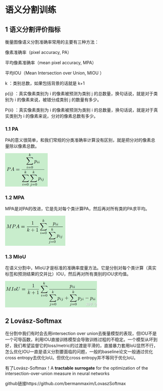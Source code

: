 # 语义分割训练

## 1 语义分割评价指标

衡量图像语义分割准确率常用的主要有三种方法：

像素准确率（pixel accuracy, PA）

平均像素准确率（mean pixel accuracy, MPA）

平均IOU（Mean Intersection over Union, MIOU ） 

k ：类别总数，如果包括背景的话就是 k+1 

p{ij} ：真实像素类别为 i 的像素被预测为类别 j 的总数量，换句话说，就是对于类别为 i 的像素来说，被错分成类别 j 的数量有多少。

P{ii} ：真实像素类别为 i 的像素被预测为类别 i 的总数量，换句话说，就是对于真实类别为 i 的像素来说，分对的像素总数有多少。

### 1.1 PA

​	PA的意义很简单，和我们常规的分类准确率计算没有区别，就是把分对的像素总量除以像素总数。

<img src="img/1.jpg" style="zoom:50%" position="0.5 0.5">

###  1.2 MPA

​	MPA是对PA的改进，它是先对每个类计算PA，然后再对所有类的PA求平均。

<img src="img/2.jpg" style="zoom:50%" position="0.5 0.5">

### 1.3 MIoU

​	在语义分割中，MIoU才是标准的准确率度量方法。它是分别对每个类计算（真实标签和预测结果的交并比）IOU，然后再对所有类别的IOU求均值。

<img src="img/3.jpg" style="zoom:50%" position="0.5 0.5">

## 2 Lovász-Softmax

在分割中我们有时会去用intersection over union去衡量模型的表现，但IOU不是一个可导函数，利用IOU直接训练模型会导致训练过程的不稳定。一个模型从坏到好，我们希望监督它的loss/metric的过渡是平滑的，直接暴力套用IoU显然不行，怎么优化IOU一直是语义分割要面临的问题，一般的baseline论文一般通过优化cross entropy去优化IoU。但优化cross entropy并不等同于优化IoU。

有了Lovász-Softmax！A **tractable** **surrogate** for the optimization of the intersection-over-union measure in neural networks

github链接https://github.com/bermanmaxim/LovaszSoftmax